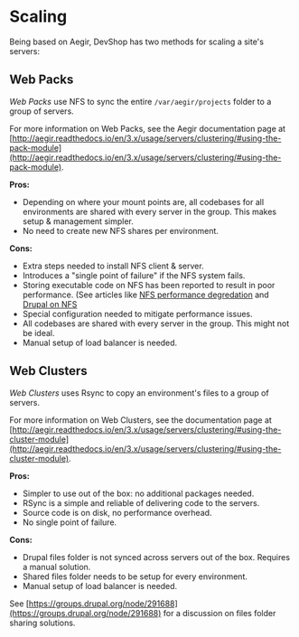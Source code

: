 # Scaling

Being based on Aegir, DevShop has two methods for scaling a site's servers:

## Web Packs

_Web Packs_ use NFS to sync the entire `/var/aegir/projects` folder to a group of servers.

For more information on Web Packs, see the Aegir documentation page at [http://aegir.readthedocs.io/en/3.x/usage/servers/clustering/#using-the-pack-module](http://aegir.readthedocs.io/en/3.x/usage/servers/clustering/#using-the-pack-module).

**Pros:**

* Depending on where your mount points are, all codebases for all environments are shared with every server in the group. This makes setup & management simpler.
* No need to create new NFS shares per environment.

**Cons:**

* Extra steps needed to install NFS client & server.
* Introduces a "single point of failure" if the NFS system fails.  
* Storing executable code on NFS has been reported to result in poor performance. \(See articles like [NFS performance degredation](http://drupal.stackexchange.com/questions/97705/drupal-files-on-nfs-performance-degredation) and [Drupal on NFS](http://serverfault.com/questions/423981/drupal-on-an-nfs-share-has-terrible-performance)
* Special configuration needed to mitigate performance issues.
* All codebases are shared with every server in the group. This might not be ideal.
* Manual setup of load balancer is needed.

## Web Clusters

_Web Clusters_ uses Rsync to copy an environment's files to a group of servers.

For more information on Web Clusters, see the documentation page at [http://aegir.readthedocs.io/en/3.x/usage/servers/clustering/#using-the-cluster-module](http://aegir.readthedocs.io/en/3.x/usage/servers/clustering/#using-the-cluster-module).

**Pros:**

* Simpler to use out of the box: no additional packages needed.
* RSync is a simple and reliable of delivering code to the servers.
* Source code is on disk, no performance overhead.
* No single point of failure.

**Cons:**

* Drupal files folder is not synced across servers out of the box. Requires a manual solution.
* Shared files folder needs to be setup for every environment.
* Manual setup of load balancer is needed.

See [https://groups.drupal.org/node/291688](https://groups.drupal.org/node/291688) for a discussion on files folder sharing solutions.

